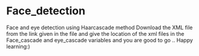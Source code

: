 # Face_detection
Face and eye detection using Haarcascade method
Download the XML file from the link given in the file
and give the location of the xml files in the 
Face_cascade and eye_cascade variables 
and you are good to go ..
Happy learning:)
